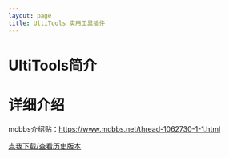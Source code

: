 ```yaml
---
layout: page
title: UltiTools 实用工具插件
---
```

# UltiTools简介

# 详细介绍
mcbbs介绍贴：<https://www.mcbbs.net/thread-1062730-1-1.html>

[点我下载/查看历史版本](https://github.com/wisdommen/wisdommen.github.io/tree/master/collections/Ultitools)